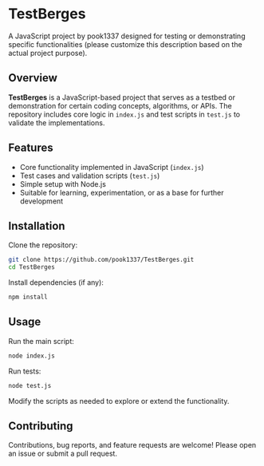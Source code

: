 
# TestBerges

A JavaScript project by pook1337 designed for testing or demonstrating specific functionalities (please customize this description based on the actual project purpose).

## Overview

**TestBerges** is a JavaScript-based project that serves as a testbed or demonstration for certain coding concepts, algorithms, or APIs. The repository includes core logic in `index.js` and test scripts in `test.js` to validate the implementations.

## Features

- Core functionality implemented in JavaScript (`index.js`)
- Test cases and validation scripts (`test.js`)
- Simple setup with Node.js
- Suitable for learning, experimentation, or as a base for further development

## Installation

Clone the repository:

```bash
git clone https://github.com/pook1337/TestBerges.git
cd TestBerges
```

Install dependencies (if any):

```bash
npm install
```

## Usage

Run the main script:

```bash
node index.js
```

Run tests:

```bash
node test.js
```

Modify the scripts as needed to explore or extend the functionality.

## Contributing

Contributions, bug reports, and feature requests are welcome! Please open an issue or submit a pull request.
